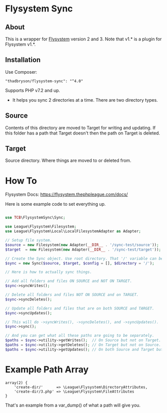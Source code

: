 Flysystem Sync
==============

About
-----
This is a wrapper for [Flysystem](https://github.com/thephpleague/flysystem) version 2 and 3.
Note that v1.* is a plugin for Flysystem v1.*.

Installation
------------
Use Composer:
```
"thadbryson/flysystem-sync": "^4.0"
```

Supports PHP v7.2 and up.

- It helps you sync 2 directories at a time. There are two directory types.

Source
------
Contents of this directory are moved to Target for writing and updating. If this folder has a path that Target doesn't then the path on Target is deleted.

Target
-----
Source directory. Where things are moved to or deleted from.

How To
======

Flysystem Docs: https://flysystem.thephpleague.com/docs/

Here is some example code to set everything up.

```php

use TCB\FlysystemSync\Sync;

use League\Flysystem\Filesystem;
use League\Flysystem\Local\LocalFilesystemAdapter as Adapter;

// Setup file system.
$source = new Filesystem(new Adapter(__DIR__ . '/sync-test/source'));
$target  = new Filesystem(new Adapter(__DIR__ . '/sync-test/target'));

// Create the Sync object. Use root directory. That '/' variable can be any subpath directory.
$sync = new Sync($source, $target, $config = [], $directory = '/');

// Here is how to actually sync things.

// Add all folders and files ON SOURCE and NOT ON TARGET.
$sync->syncWrites();

// Delete all folders and files NOT ON SOURCE and on TARGET.
$sync->syncDeletes();

// Update all folders and files that are on both SOURCE and TARGET.
$sync->syncUpdates();

// This will do ->syncWrites(), ->syncDeletes(), and ->syncUpdates().
$sync->sync();

// And you can get what all these paths are going to be separately.
$paths = $sync->utility->getWrites();  // On Source but not on Target.
$paths = $sync->utility->getDeletes(); // On Target but not on Source.
$paths = $sync->utility->getUpdates(); // On both Source and Target but with different properties.

```

Example Path Array
==================

```
array(2) {
    'create-dir/'      => \League\Flysystem\DirectoryAttributes,
    'create-dir/3.php' => \League\Flysystem\FileAttributes
}
```

That's an example from a var_dump() of what a path will give you.

